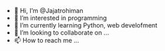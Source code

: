 - 👋 Hi, I’m @Jajatrohiman
- 👀 I’m interested in programming
- 🌱 I’m currently learning Python, web develofment
- 💞️ I’m looking to collaborate on ...
- 📫 How to reach me ...

<!---
Jajatrohiman/Jajatrohiman is a ✨ special ✨ repository because its `README.md` (this file) appears on your GitHub profile.
You can click the Preview link to take a look at your changes.
--->
